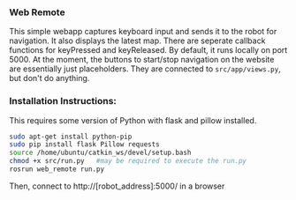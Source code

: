 ### Web Remote

This simple webapp captures keyboard input and sends it to the robot for navigation. It also displays the latest map.
There are seperate callback functions for keyPressed and keyReleased. By default, it runs locally on port 5000.
At the moment, the buttons to start/stop navigation on the website are essentially just placeholders. They are connected to `src/app/views.py`, but don't do anything.

### Installation Instructions:
This requires some version of Python with flask and pillow installed.
```sh
sudo apt-get install python-pip
sudo pip install flask Pillow requests
source /home/ubuntu/catkin_ws/devel/setup.bash
chmod +x src/run.py   #may be required to execute the run.py
rosrun web_remote run.py

```
Then, connect to http://[robot_address]:5000/ in a browser
